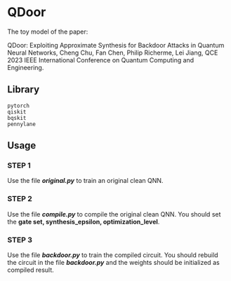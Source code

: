 # QDoor
The toy model of the paper:

QDoor: Exploiting Approximate Synthesis for Backdoor Attacks in Quantum Neural Networks, Cheng Chu, Fan Chen, Philip Richerme, Lei Jiang, QCE 2023 IEEE International Conference on Quantum Computing and Engineering.


## Library
```
pytorch
qiskit
bqskit
pennylane
```



## Usage
### STEP 1
Use the file ***original.py*** to train an original clean QNN.

### STEP 2
Use the file ***compile.py*** to compile the original clean QNN. You should set the **gate set, synthesis_epsilon, optimization_level**.

### STEP 3
Use the file ***backdoor.py*** to train the compiled circuit. You should rebuild the circuit in the file ***backdoor.py*** and the weights should be initialized as compiled result.

